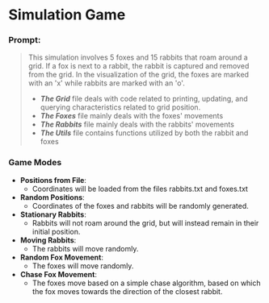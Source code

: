 # Simulation Game #
### Prompt: ###
> This simulation involves 5 foxes and 15 rabbits that roam around a grid. If a fox is next to a rabbit, the rabbit is captured and removed from the grid. In the visualization of the grid, the foxes are marked with an 'x' while rabbits are marked with an 'o'.
> + **_The Grid_** file deals with code related to printing, updating, and querying characteristics related to grid position.
> + **_The Foxes_** file mainly deals with the foxes' movements
> + **_The Rabbits_** file mainly deals with the rabbits' movements
> + **_The Utils_** file contains functions utilized by both the rabbit and foxes 

### Game Modes ###
+ **Positions from File**:
  + Coordinates will be loaded from the files rabbits.txt and foxes.txt
+ **Random Positions**:
  + Coordinates of the foxes and rabbits will be randomly generated.
+ **Stationary Rabbits**:
  + Rabbits will not roam around the grid, but will instead remain in their initial position.
+ **Moving Rabbits**:
  + The rabbits will move randomly.
+ **Random Fox Movement**:
  + The foxes will move randomly.
+ **Chase Fox Movement**:
  + The foxes move based on a simple chase algorithm, based on which the fox moves towards the direction of the closest rabbit.
